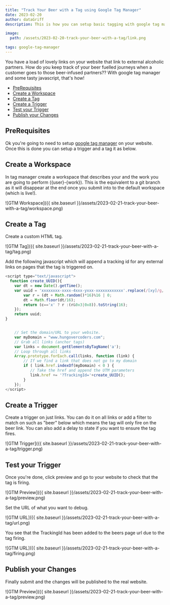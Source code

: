```yaml
---
title: "Track Your Beer with a Tag using Google Tag Manager"
date: 2023-02-20
author: dataGriff
description: This is how you can setup basic tagging with google tag manager so you can track traffic leaving your website with a unique identifier that gets generated on links

image:
  path: /assets/2023-02-20-track-your-beer-with-a-tag/link.png

tags: google-tag-manager
---
```


You have a load of lovely links on your website that link to external alcoholic partners. How do you keep track of your beer fuelled journeys when a customer goes to those beer-infused partners?? With google tag manager and some tasty javascript, that's how!

- [PreRequisites](#prerequisites)
- [Create a Workspace](#create-a-workspace)
- [Create a Tag](#create-a-tag)
- [Create a Trigger](#create-a-trigger)
- [Test your Trigger](#test-your-trigger)
- [Publish your Changes](#publish-your-changes)

## PreRequisites

Ok you're going to need to setup [google tag manager](https://support.google.com/tagmanager/answer/6103696?hl=en) on your website. Once this is done you can setup a trigger and a tag it as below.

## Create a Workspace

In tag manager create a workspace that describes your and the work you are going to perform ({user}-{work}). This is the equivalent to a git branch as it will disappear at the end once you submit into to the default workspace (which is live!).

![GTM Workspace]({{ site.baseurl }}/assets/2023-02-21-track-your-beer-with-a-tag/workspace.png)

## Create a Tag

Create a custom HTML tag.

![GTM Tag]({{ site.baseurl }}/assets/2023-02-21-track-your-beer-with-a-tag/tag.png)

Add the following javascript which will append a tracking id for any external links on pages that the tag is triggered on.

```javascript
<script type="text/javascript">
  function create_UUID(){
    var dt = new Date().getTime();
    var uuid = 'xxxxxxxx-xxxx-4xxx-yxxx-xxxxxxxxxxxx'.replace(/[xy]/g, function(c) {
        var r = (dt + Math.random()*16)%16 | 0;
        dt = Math.floor(dt/16);
        return (c=='x' ? r :(r&0x3|0x8)).toString(16);
    });
    return uuid;
}


    // Set the domain/URL to your website.
    var myDomain = "www.hungovercoders.com";
    // Grab all links (anchor tags)
    var links = document.getElementsByTagName('a');
    // Loop through all links
    Array.prototype.forEach.call(links, function (link) {
        // If we find a link that does not go to my domain
        if ( link.href.indexOf(myDomain) < 0 ) {
           // Take the href and append the UTM parameters
           link.href += '?TrackingId='+create_UUID();
        }
    });
</script>
```

## Create a Trigger

Create a trigger on just links. You can do it on all links or add a filter to match on such as "beer" below which means the tag will only fire on the beer link. You can also add a delay to state if you want to ensure the tag fires.

![GTM Trigger]({{ site.baseurl }}/assets/2023-02-21-track-your-beer-with-a-tag/trigger.png)

## Test your Trigger

Once you're done, click preview and go to your website to check that the tag is firing.

![GTM Preview]({{ site.baseurl }}/assets/2023-02-21-track-your-beer-with-a-tag/preview.png)

Set the URL of what you want to debug.

![GTM URL]({{ site.baseurl }}/assets/2023-02-21-track-your-beer-with-a-tag/url.png)

You see that the TrackingId has been added to the beers page url due to the tag firing.

![GTM URL]({{ site.baseurl }}/assets/2023-02-21-track-your-beer-with-a-tag/firing.png)

## Publish your Changes

Finally submit and the changes will be published to the real website.

![GTM Preview]({{ site.baseurl }}/assets/2023-02-21-track-your-beer-with-a-tag/preview.png)
